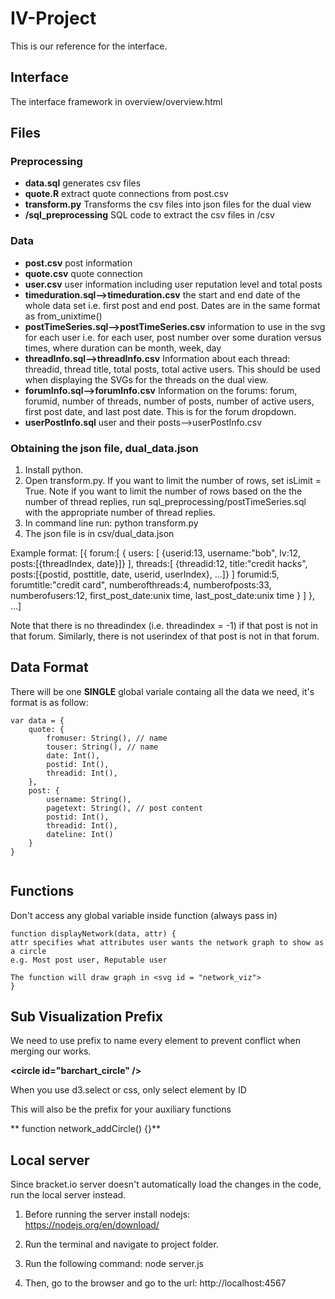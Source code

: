 # IV-Project

This is our reference for the interface. 

## Interface
The interface framework in overview/overview.html

## Files
### Preprocessing
* **data.sql** generates csv files
* **quote.R** extract quote connections from post.csv
* **transform.py** Transforms the csv files into json files for the dual view
* **/sql_preprocessing** SQL code to extract the csv files in /csv


### Data
* **post.csv** post information
* **quote.csv** quote connection
* **user.csv** user information including user reputation level and total posts
* **timeduration.sql-->timeduration.csv** the start and end date of the whole data set i.e. first post and end post. Dates are in the same format as from_unixtime()
* **postTimeSeries.sql-->postTimeSeries.csv** information to use in the svg for each user i.e. for each user, post number over some duration versus times, where duration can be month, week, day
* **threadInfo.sql-->threadInfo.csv** Information about each thread: threadid, thread title, total posts, total active users.  This should be used when displaying the SVGs for the threads on the dual view.
* **forumInfo.sql-->forumInfo.csv** Information on the forums: forum, forumid, number of threads, number of posts, number of active users, first post date, and last post date. This is for the forum dropdown.
* **userPostInfo.sql** user and their posts-->userPostInfo.csv


### Obtaining the json file, dual_data.json
1. Install python.
2. Open transform.py. If you want to limit the number of rows, set isLimit = True. Note if you want to limit the number of rows based on the the number of thread replies, run sql_preprocessing/postTimeSeries.sql with the appropriate number of thread replies.
3. In command line run: python transform.py
4. The json file is in csv/dual_data.json

Example format:
[{
	forum:[
		{
			users:	[ {userid:13, username:"bob", lv:12, posts:[{threadIndex, date}]} ],
			threads:[ {threadid:12, title:"credit hacks", posts:[{postid, posttitle, date, userid, userIndex}, ...]} ]
			forumid:5,
			forumtitle:"credit card",
			numberofthreads:4,
			numberofposts:33,
			numberofusers:12,
			first_post_date:unix time,
			last_post_date:unix time
		}
	]
}, ...]

Note that there is no threadindex (i.e. threadindex = -1) if that post is not in that forum.
Similarly, there is not userindex of that post is not in that forum.

## Data Format
There will be one **SINGLE** global variale containg all the data we need, it's format is as follow:


```
var data = {
	quote: {
		fromuser: String(), // name
		touser: String(), // name
		date: Int(),
		postid: Int(),
		threadid: Int(),
	},
	post: {
		username: String(),
		pagetext: String(), // post content
		postid: Int(),
		threadid: Int(),
		dateline: Int()
	}
}
		

```

## Functions
Don't access any global variable inside function (always pass in)

```
function displayNetwork(data, attr) {
attr specifies what attributes user wants the network graph to show as a circle
e.g. Most post user, Reputable user

The function will draw graph in <svg id = "network_viz">	
}
```


## Sub Visualization Prefix
We need to use prefix to name every element to prevent conflict when merging our works.
 
**\<circle id="barchart_circle" />**

When you use d3.select or css, only select element by ID

This will also be the prefix for your auxiliary functions

** function network_addCircle() {}**




## Local server
Since bracket.io server doesn't automatically load the changes in the code, run the local server instead.
1. Before running the server install nodejs: https://nodejs.org/en/download/ 

2. Run the terminal and navigate to project folder.

3. Run the following command:
    node server.js

4. Then, go to the browser and go to the url: http://localhost:4567 

